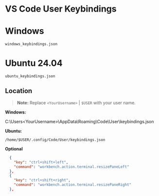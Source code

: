 # VS Code User Keybindings

# Windows

`windows_keybindings.json`

# Ubuntu 24.04

`ubuntu_keybindings.json`

## Location

> **Note:** Replace `<YourUsername>` | `$USER` with your user name.

**Windows:**

C:\Users\<YourUsername>\AppData\Roaming\Code\User\keybindings.json

**Ubuntu:**

`/home/$USER/.config/Code/User/keybindings.json`

**Optional**

```json
  {
    "key": "ctrl+shift+left",
    "command": "workbench.action.terminal.resizePaneLeft"
  },
  {
    "key": "ctrl+shift+right",
    "command": "workbench.action.terminal.resizePaneRight"
  },
```


